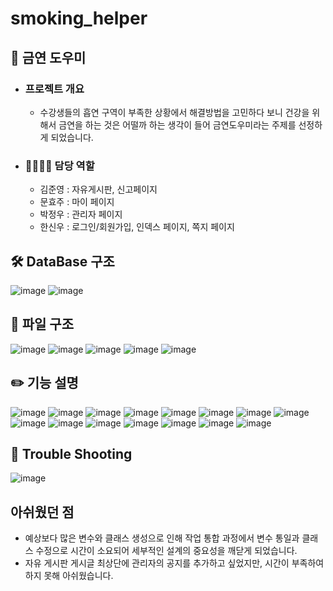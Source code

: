 # smoking_helper
## 🚬 금연 도우미
* ### 프로젝트 개요
  * 수강생들의 흡연 구역이 부족한 상황에서 해결방법을 고민하다 보니 건강을 위해서 금연을 하는 것은 어떨까 하는 생각이 들어 금연도우미라는 주제를 선정하게 되었습니다.

* ### 👨‍💻👩‍💻 담당 역할
  * 김준영 : 자유게시판, 신고페이지
  * 문효주 : 마이 페이지
  * 박정우 : 관리자 페이지
  * 한신우 : 로그인/회원가입, 인덱스 페이지, 쪽지 페이지
 
## 🛠️ DataBase 구조
![image](https://github.com/hyoredm/smoking_helper/assets/102834723/cb25e3d3-674d-4ea3-8c7d-1a31590d009b)
![image](https://github.com/hyoredm/smoking_helper/assets/102834723/b519d805-fe05-4b35-991d-59b724ffa0b5)

## 📂 파일 구조
![image](https://github.com/hyoredm/smoking_helper/assets/102834723/65ff221f-be40-447d-8b43-e6f76a1017a1)
![image](https://github.com/hyoredm/smoking_helper/assets/102834723/13b7ff54-a0cb-4999-b6e3-f8067dd5ed02)
![image](https://github.com/hyoredm/smoking_helper/assets/102834723/48fea9d6-e9e0-4432-9a1b-dc18d73ea427)
![image](https://github.com/hyoredm/smoking_helper/assets/102834723/5d6970b3-aee6-4339-aeee-2576e9436b10)
![image](https://github.com/hyoredm/smoking_helper/assets/102834723/d61ead5c-d112-4b76-9e1f-68afed164653)

## ✏️ 기능 설명
![image](https://github.com/hyoredm/smoking_helper/assets/102834723/981311cc-2603-4621-8c08-45267c94ebd0)
![image](https://github.com/hyoredm/smoking_helper/assets/102834723/d21fc140-106a-4741-b5ea-2c3bacc4d9ad)
![image](https://github.com/hyoredm/smoking_helper/assets/102834723/df45f825-2c75-4af7-9476-a4e7c76719d7)
![image](https://github.com/hyoredm/smoking_helper/assets/102834723/21db7681-ef19-4531-be64-beb2c8422fbf)
![image](https://github.com/hyoredm/smoking_helper/assets/102834723/cb9ac9a4-97e9-4396-8d31-0caf794302e4)
![image](https://github.com/hyoredm/smoking_helper/assets/102834723/38ffea0e-591f-4f15-9034-8b40c0bf3c70)
![image](https://github.com/hyoredm/smoking_helper/assets/102834723/d778578c-4491-4e2f-a7e9-2956aed3700f)
![image](https://github.com/hyoredm/smoking_helper/assets/102834723/6efde5d8-1b12-413b-9877-67c48f995573)
![image](https://github.com/hyoredm/smoking_helper/assets/102834723/d326364b-55b8-4a03-abc7-dcb4287e52cf)
![image](https://github.com/hyoredm/smoking_helper/assets/102834723/33428b1d-340d-4bdf-9341-6132d621c5b2)
![image](https://github.com/hyoredm/smoking_helper/assets/102834723/6543540c-8c57-442b-ad95-b52d35291e0e)
![image](https://github.com/hyoredm/smoking_helper/assets/102834723/c06c2eae-5cb6-492c-918f-458bb33cb141)
![image](https://github.com/hyoredm/smoking_helper/assets/102834723/b3a92598-4362-4c66-8179-7da0aa17da57)
![image](https://github.com/hyoredm/smoking_helper/assets/102834723/da069880-a6d8-40ad-bd7d-877b22207da9)
![image](https://github.com/hyoredm/smoking_helper/assets/102834723/9995ff89-40da-4156-a23f-813aaa9d6116)

## 📌 Trouble Shooting
![image](https://github.com/hyoredm/smoking_helper/assets/102834723/9672707a-3732-4b27-8b1e-0d5e73655383)

## 아쉬웠던 점
* 예상보다 많은 변수와 클래스 생성으로 인해 작업 통합 과정에서 변수 통일과 클래스 수정으로 시간이 소요되어 세부적인 설계의 중요성을 깨닫게 되었습니다.
* 자유 게시판 게시글 최상단에 관리자의 공지를 추가하고 싶었지만, 시간이 부족하여 하지 못해 아쉬웠습니다.

